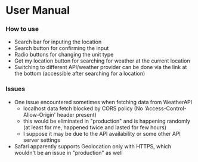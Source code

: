 # User Manual

### How to use

- Search bar for inputing the location
- Search button for confirming the input
- Radio buttons for changing the unit type
- Get my location button for searching for weather at the current location
- Switching to different API/weather provider can be done via the link at the bottom (accessible after searching for a location)

### Issues

- One issue encountered sometimes when fetching data from WeatherAPI
    - localhost data fetch blocked by CORS policy (No 'Access-Control-Allow-Origin' header present)
    - this would be eliminated in "production" and is happening randomly (at least for me, happened twice and lasted for few hours) 
    - I suppose it may be due to the API availability or some other API server settings
- Safari apparently supports Geolocation only with HTTPS, which wouldn't be an issue in "production" as well
